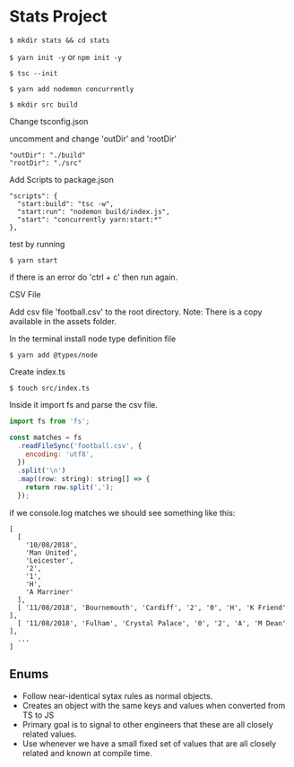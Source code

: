# Stats Project

`$ mkdir stats && cd stats`

`$ yarn init -y` or `npm init -y`

`$ tsc --init`

`$ yarn add nodemon concurrently`

`$ mkdir src build`

Change tsconfig.json

uncomment and change 'outDir' and 'rootDir'

```
"outDir": "./build"
"rootDir": "./src"
```

Add Scripts to package.json

```
"scripts": {
  "start:build": "tsc -w",
  "start:run": "nodemon build/index.js",
  "start": "concurrently yarn:start:*"
},
```

test by running

`$ yarn start`

if there is an error do 'ctrl + c' then run again.

CSV File

Add csv file 'football.csv' to the root directory.
Note: There is a copy available in the assets folder.

In the terminal install node type definition file

`$ yarn add @types/node`

Create index.ts

`$ touch src/index.ts`

Inside it import fs and parse the csv file.

```javascript
import fs from 'fs';

const matches = fs
  .readFileSync('football.csv', {
    encoding: 'utf8',
  })
  .split('\n')
  .map((row: string): string[] => {
    return row.split(',');
  });
```

if we console.log matches we should see something like this:

```
[
  [
    '10/08/2018',
    'Man United',
    'Leicester',
    '2',
    '1',
    'H',
    'A Marriner'
  ],
  [ '11/08/2018', 'Bournemouth', 'Cardiff', '2', '0', 'H', 'K Friend' ],
  [ '11/08/2018', 'Fulham', 'Crystal Palace', '0', '2', 'A', 'M Dean' ],
  ...
]
```

## Enums

- Follow near-identical sytax rules as normal objects.
- Creates an object with the same keys and values when converted from TS to JS
- Primary goal is to signal to other engineers that these are all closely related values.
- Use whenever we have a small fixed set of values that are all closely related and known at compile time.


